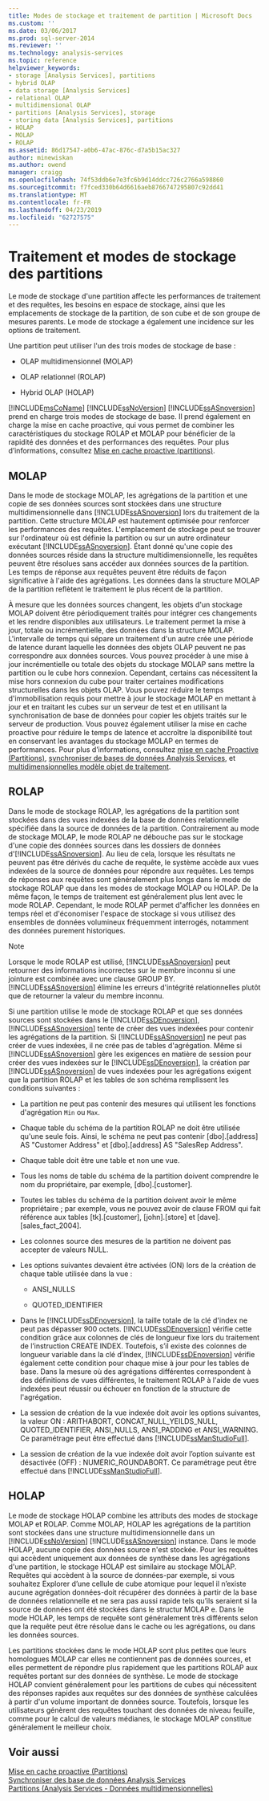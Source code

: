 ```yaml
---
title: Modes de stockage et traitement de partition | Microsoft Docs
ms.custom: ''
ms.date: 03/06/2017
ms.prod: sql-server-2014
ms.reviewer: ''
ms.technology: analysis-services
ms.topic: reference
helpviewer_keywords:
- storage [Analysis Services], partitions
- hybrid OLAP
- data storage [Analysis Services]
- relational OLAP
- multidimensional OLAP
- partitions [Analysis Services], storage
- storing data [Analysis Services], partitions
- HOLAP
- MOLAP
- ROLAP
ms.assetid: 86d17547-a0b6-47ac-876c-d7a5b15ac327
author: minewiskan
ms.author: owend
manager: craigg
ms.openlocfilehash: 74f53ddb6e7e3fc6b9d14ddcc726c2766a598860
ms.sourcegitcommit: f7fced330b64d6616aeb8766747295807c92dd41
ms.translationtype: MT
ms.contentlocale: fr-FR
ms.lasthandoff: 04/23/2019
ms.locfileid: "62727575"
---
```

# <a name="partition-storage-modes-and-processing"></a>Traitement et modes de stockage des partitions
  Le mode de stockage d'une partition affecte les performances de traitement et des requêtes, les besoins en espace de stockage, ainsi que les emplacements de stockage de la partition, de son cube et de son groupe de mesures parents. Le mode de stockage a également une incidence sur les options de traitement.  
  
 Une partition peut utiliser l'un des trois modes de stockage de base :  
  
-   OLAP multidimensionnel (MOLAP)  
  
-   OLAP relationnel (ROLAP)  
  
-   Hybrid OLAP (HOLAP)  
  
 [!INCLUDE[msCoName](../../includes/msconame-md.md)] [!INCLUDE[ssNoVersion](../../includes/ssnoversion-md.md)] [!INCLUDE[ssASnoversion](../../includes/ssasnoversion-md.md)] prend en charge trois modes de stockage de base. Il prend également en charge la mise en cache proactive, qui vous permet de combiner les caractéristiques du stockage ROLAP et MOLAP pour bénéficier de la rapidité des données et des performances des requêtes. Pour plus d’informations, consultez [Mise en cache proactive &#40;partitions&#41;](partitions-proactive-caching.md).  
  
## <a name="molap"></a>MOLAP  
 Dans le mode de stockage MOLAP, les agrégations de la partition et une copie de ses données sources sont stockées dans une structure multidimensionnelle dans [!INCLUDE[ssASnoversion](../../includes/ssasnoversion-md.md)] lors du traitement de la partition. Cette structure MOLAP est hautement optimisée pour renforcer les performances des requêtes. L'emplacement de stockage peut se trouver sur l'ordinateur où est définie la partition ou sur un autre ordinateur exécutant [!INCLUDE[ssASnoversion](../../includes/ssasnoversion-md.md)]. Étant donné qu'une copie des données sources réside dans la structure multidimensionnelle, les requêtes peuvent être résolues sans accéder aux données sources de la partition. Les temps de réponse aux requêtes peuvent être réduits de façon significative à l'aide des agrégations. Les données dans la structure MOLAP de la partition reflètent le traitement le plus récent de la partition.  
  
 À mesure que les données sources changent, les objets d'un stockage MOLAP doivent être périodiquement traités pour intégrer ces changements et les rendre disponibles aux utilisateurs. Le traitement permet la mise à jour, totale ou incrémentielle, des données dans la structure MOLAP. L'intervalle de temps qui sépare un traitement d'un autre crée une période de latence durant laquelle les données des objets OLAP peuvent ne pas correspondre aux données sources. Vous pouvez procéder à une mise à jour incrémentielle ou totale des objets du stockage MOLAP sans mettre la partition ou le cube hors connexion. Cependant, certains cas nécessitent la mise hors connexion du cube pour traiter certaines modifications structurelles dans les objets OLAP. Vous pouvez réduire le temps d'immobilisation requis pour mettre à jour le stockage MOLAP en mettant à jour et en traitant les cubes sur un serveur de test et en utilisant la synchronisation de base de données pour copier les objets traités sur le serveur de production. Vous pouvez également utiliser la mise en cache proactive pour réduire le temps de latence et accroître la disponibilité tout en conservant les avantages du stockage MOLAP en termes de performances. Pour plus d’informations, consultez [mise en cache Proactive &#40;Partitions&#41;](partitions-proactive-caching.md), [synchroniser de bases de données Analysis Services](../multidimensional-models/synchronize-analysis-services-databases.md), et [multidimensionnelles modèle objet de traitement](../multidimensional-models/processing-a-multidimensional-model-analysis-services.md).  
  
## <a name="rolap"></a>ROLAP  
 Dans le mode de stockage ROLAP, les agrégations de la partition sont stockées dans des vues indexées de la base de données relationnelle spécifiée dans la source de données de la partition. Contrairement au mode de stockage MOLAP, le mode ROLAP ne débouche pas sur le stockage d'une copie des données sources dans les dossiers de données d'[!INCLUDE[ssASnoversion](../../includes/ssasnoversion-md.md)]. Au lieu de cela, lorsque les résultats ne peuvent pas être dérivés du cache de requête, le système accède aux vues indexées de la source de données pour répondre aux requêtes. Les temps de réponses aux requêtes sont généralement plus longs dans le mode de stockage ROLAP que dans les modes de stockage MOLAP ou HOLAP. De la même façon, le temps de traitement est généralement plus lent avec le mode ROLAP. Cependant, le mode ROLAP permet d'afficher les données en temps réel et d'économiser l'espace de stockage si vous utilisez des ensembles de données volumineux fréquemment interrogés, notamment des données purement historiques.  
  
> [!NOTE]  
>  Lorsque le mode ROLAP est utilisé, [!INCLUDE[ssASnoversion](../../includes/ssasnoversion-md.md)] peut retourner des informations incorrectes sur le membre inconnu si une jointure est combinée avec une clause GROUP BY. [!INCLUDE[ssASnoversion](../../includes/ssasnoversion-md.md)] élimine les erreurs d'intégrité relationnelles plutôt que de retourner la valeur du membre inconnu.  
  
 Si une partition utilise le mode de stockage ROLAP et que ses données sources sont stockées dans le [!INCLUDE[ssDEnoversion](../../includes/ssdenoversion-md.md)], [!INCLUDE[ssASnoversion](../../includes/ssasnoversion-md.md)] tente de créer des vues indexées pour contenir les agrégations de la partition. Si [!INCLUDE[ssASnoversion](../../includes/ssasnoversion-md.md)] ne peut pas créer de vues indexées, il ne crée pas de tables d'agrégation. Même si [!INCLUDE[ssASnoversion](../../includes/ssasnoversion-md.md)] gère les exigences en matière de session pour créer des vues indexées sur le [!INCLUDE[ssDEnoversion](../../includes/ssdenoversion-md.md)], la création par [!INCLUDE[ssASnoversion](../../includes/ssasnoversion-md.md)] de vues indexées pour les agrégations exigent que la partition ROLAP et les tables de son schéma remplissent les conditions suivantes :  
  
-   La partition ne peut pas contenir des mesures qui utilisent les fonctions d'agrégation `Min` ou `Max`.  
  
-   Chaque table du schéma de la partition ROLAP ne doit être utilisée qu'une seule fois. Ainsi, le schéma ne peut pas contenir [dbo].[address] AS "Customer Address" et [dbo].[address] AS "SalesRep Address".  
  
-   Chaque table doit être une table et non une vue.  
  
-   Tous les noms de table du schéma de la partition doivent comprendre le nom du propriétaire, par exemple, [dbo].[customer].  
  
-   Toutes les tables du schéma de la partition doivent avoir le même propriétaire ; par exemple, vous ne pouvez avoir de clause FROM qui fait référence aux tables [tk].[customer], [john].[store] et [dave].[sales_fact_2004].  
  
-   Les colonnes source des mesures de la partition ne doivent pas accepter de valeurs NULL.  
  
-   Les options suivantes devaient être activées (ON) lors de la création de chaque table utilisée dans la vue :  
  
    -   ANSI_NULLS  
  
    -   QUOTED_IDENTIFIER  
  
-   Dans le [!INCLUDE[ssDEnoversion](../../includes/ssdenoversion-md.md)], la taille totale de la clé d'index ne peut pas dépasser 900 octets. [!INCLUDE[ssDEnoversion](../../includes/ssdenoversion-md.md)] vérifie cette condition grâce aux colonnes de clés de longueur fixe lors du traitement de l’instruction CREATE INDEX. Toutefois, s’il existe des colonnes de longueur variable dans la clé d’index, [!INCLUDE[ssDEnoversion](../../includes/ssdenoversion-md.md)] vérifie également cette condition pour chaque mise à jour pour les tables de base. Dans la mesure où des agrégations différentes correspondent à des définitions de vues différentes, le traitement ROLAP à l'aide de vues indexées peut réussir ou échouer en fonction de la structure de l'agrégation.  
  
-   La session de création de la vue indexée doit avoir les options suivantes, la valeur ON : ARITHABORT, CONCAT_NULL_YEILDS_NULL, QUOTED_IDENTIFIER, ANSI_NULLS, ANSI_PADDING et ANSI_WARNING. Ce paramétrage peut être effectué dans [!INCLUDE[ssManStudioFull](../../includes/ssmanstudiofull-md.md)].  
  
-   La session de création de la vue indexée doit avoir l’option suivante est désactivée (OFF) : NUMERIC_ROUNDABORT. Ce paramétrage peut être effectué dans [!INCLUDE[ssManStudioFull](../../includes/ssmanstudiofull-md.md)].  
  
## <a name="holap"></a>HOLAP  
 Le mode de stockage HOLAP combine les attributs des modes de stockage MOLAP et ROLAP. Comme MOLAP, HOLAP les agrégations de la partition sont stockées dans une structure multidimensionnelle dans un [!INCLUDE[ssNoVersion](../../includes/ssnoversion-md.md)] [!INCLUDE[ssASnoversion](../../includes/ssasnoversion-md.md)] instance. Dans le mode HOLAP, aucune copie des données source n'est stockée. Pour les requêtes qui accèdent uniquement aux données de synthèse dans les agrégations d'une partition, le stockage HOLAP est similaire au stockage MOLAP. Requêtes qui accèdent à la source de données-par exemple, si vous souhaitez Explorer d’une cellule de cube atomique pour lequel il n’existe aucune agrégation données-doit récupérer des données à partir de la base de données relationnelle et ne sera pas aussi rapide tels qu’ils seraient si la source de données ont été stockées dans le structur MOLAP e. Dans le mode HOLAP, les temps de requête sont généralement très différents selon que la requête peut être résolue dans le cache ou les agrégations, ou dans les données sources.  
  
 Les partitions stockées dans le mode HOLAP sont plus petites que leurs homologues MOLAP car elles ne contiennent pas de données sources, et elles permettent de répondre plus rapidement que les partitions ROLAP aux requêtes portant sur des données de synthèse. Le mode de stockage HOLAP convient généralement pour les partitions de cubes qui nécessitent des réponses rapides aux requêtes sur des données de synthèse calculées à partir d'un volume important de données source. Toutefois, lorsque les utilisateurs génèrent des requêtes touchant des données de niveau feuille, comme pour le calcul de valeurs médianes, le stockage MOLAP constitue généralement le meilleur choix.  
  
## <a name="see-also"></a>Voir aussi  
 [Mise en cache proactive &#40;Partitions&#41;](partitions-proactive-caching.md)   
 [Synchroniser des base de données Analysis Services](../multidimensional-models/synchronize-analysis-services-databases.md)   
 [Partitions &#40;Analysis Services - Données multidimensionnelles&#41;](partitions-analysis-services-multidimensional-data.md)  
  
  
